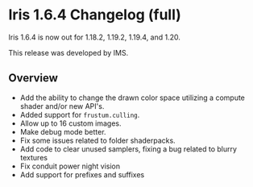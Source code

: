 # Iris 1.6.4 Changelog (full)

Iris 1.6.4 is now out for 1.18.2, 1.19.2, 1.19.4, and 1.20.

This release was developed by IMS.

## Overview

- Add the ability to change the drawn color space utilizing a compute shader and/or new API's.
- Added support for `frustum.culling`.
- Allow up to 16 custom images.
- Make debug mode better.
- Fix some issues related to folder shaderpacks.
- Add code to clear unused samplers, fixing a bug related to blurry textures
- Fix conduit power night vision
- Add support for prefixes and suffixes
